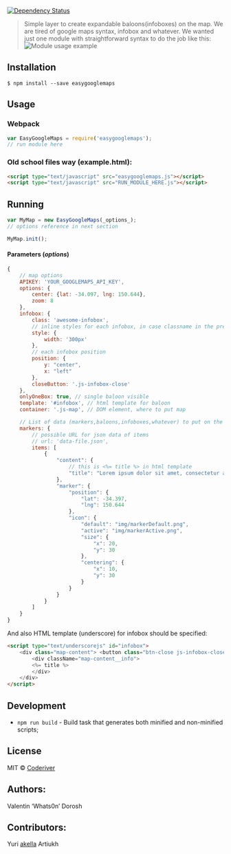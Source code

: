 
[![Dependency Status][depstat-image]][depstat-url]

> Simple layer to create expandable baloons(infoboxes) on the map. We are tired of google maps syntax, infobox and whatever. We wanted just one module with straightforward syntax to do the job like this:
> ![Module usage example](https://github.com/coderiver/easygooglemaps/raw/master/example/screenshot.png "Module usage example")

## Installation

```
$ npm install --save easygooglemaps
```

## Usage
### Webpack
```js
var EasyGoogleMaps = require('easygooglemaps');
// run module here
```
### Old school files way (example.html):
```html
<script type="text/javascript" src="easygooglemaps.js"></script>
<script type="text/javascript" src="RUN_MODULE_HERE.js"></script>
```
## Running
```js
var MyMap = new EasyGoogleMaps(_options_);
// options reference in next section

MyMap.init();
```


#### Parameters (_options_)
```js
{
	// map options
	APIKEY: 'YOUR_GOOGLEMAPS_API_KEY',
	options: {
		center: {lat: -34.097, lng: 150.644},
		zoom: 8
	},
	infobox: {
		class: 'awesome-infobox',
		// inline styles for each infobox, in case classname in the previous line is not enough
		style: {
			width: '300px'
		},
		// each infobox position
		position: {
			y: "center",
			x: "left"
		},
		closeButton: '.js-infobox-close'
	},
	onlyOneBox: true, // single baloon visible
	template: '#infobox', // html template for baloon
	container: '.js-map', // DOM element, where to put map

	// List of data (markers,baloons,infoboxes,whatever) to put on the map
	markers: {
		// possible URL for json data of items
		// url: 'data-file.json',
		items: [
			{
				"content": {
					// this is <%= title %> in html template
					"title": "Lorem ipsum dolor sit amet, consectetur adipisicing elit. Dolore, consequatur."
				},
				"marker": {
					"position": {
						"lat": -34.397,
						"lng": 150.644
					},
					"icon": {
						"default": "img/markerDefault.png",
						"active": "img/markerActive.png",
						"size": {
							"x": 20,
							"y": 30
						},
						"centering": {
							"x": 10,
							"y": 30
						}
					}
				}
			}
		]
	}
}
```
And also HTML template (underscore) for infobox should be specified:
```html
<script type="text/underscorejs" id="infobox">
	<div class="map-content"> <button class="btn-close js-infobox-close"></button>
		<div className="map-content__info">
		<%= title %>
		</div>
	</div>
</script>
```


## Development
- `npm run build` - Build task that generates both minified and non-minified scripts;


## License
MIT © [Coderiver](http://riverco.de)
## Authors:
Valentin ‘Whats0n’ Dorosh
## Contributors:
Yuri [akella](http://cssing.org.ua) Artiukh

[depstat-url]: https://david-dm.org/coderiver/easygooglemaps
[depstat-image]: https://david-dm.org/coderiver/easygooglemaps.svg		 